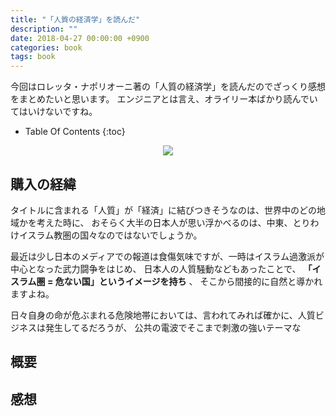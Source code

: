```yaml
---
title: "「人質の経済学」を読んだ"
description: ""
date: 2018-04-27 00:00:00 +0900
categories: book
tags: book
---
```


今回はロレッタ・ナポリオーニ著の「人質の経済学」を読んだのでざっくり感想をまとめたいと思います。
エンジニアとは言え、オライリー本ばかり読んでいてはいけないですね。

* Table Of Contents
{:toc}


<div style="text-align: center">
<a target="_blank"  href="https://www.amazon.co.jp/gp/product/4163905804/ref=as_li_tl?ie=UTF8&camp=247&creative=1211&creativeASIN=4163905804&linkCode=as2&tag=soudegesu-22&linkId=7fcab04a4c51902e13a9c5d1d697eadc"><img border="0" src="//ws-fe.amazon-adsystem.com/widgets/q?_encoding=UTF8&MarketPlace=JP&ASIN=4163905804&ServiceVersion=20070822&ID=AsinImage&WS=1&Format=_SL250_&tag=soudegesu-22" ></a><img src="//ir-jp.amazon-adsystem.com/e/ir?t=soudegesu-22&l=am2&o=9&a=4163905804" width="1" height="1" border="0" alt="" style="border:none !important; margin:0px !important;" />
</div>

## 購入の経緯

タイトルに含まれる「人質」が「経済」に結びつきそうなのは、世界中のどの地域かを考えた時に、
おそらく大半の日本人が思い浮かべるのは、中東、とりわけイスラム教圏の国々なのではないでしょうか。

最近は少し日本のメディアでの報道は食傷気味ですが、一時はイスラム過激派が中心となった武力闘争をはじめ、
日本人の人質騒動などもあったことで、 **「イスラム圏 = 危ない国」というイメージを持ち** 、
そこから間接的に自然と導かれますよね。

日々自身の命が危ぶまれる危険地帯においては、言われてみれば確かに、人質ビジネスは発生してるだろうが、
公共の電波でそこまで刺激の強いテーマな

## 概要


## 感想

